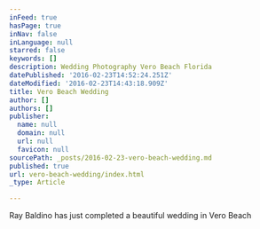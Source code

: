 ```yaml
---
inFeed: true
hasPage: true
inNav: false
inLanguage: null
starred: false
keywords: []
description: Wedding Photography Vero Beach Florida
datePublished: '2016-02-23T14:52:24.251Z'
dateModified: '2016-02-23T14:43:18.909Z'
title: Vero Beach Wedding
author: []
authors: []
publisher:
  name: null
  domain: null
  url: null
  favicon: null
sourcePath: _posts/2016-02-23-vero-beach-wedding.md
published: true
url: vero-beach-wedding/index.html
_type: Article

---
```

Ray Baldino has just completed a beautiful wedding in Vero Beach